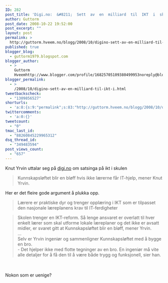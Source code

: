 ```yaml
---
ID: 282
post_title: 'Digi.no:  &#8211;  Sett  av  en  milliard  til  IKT  i  skolene'
author: Guttorm
post_date: 2008-10-22 19:52:00
post_excerpt: ""
layout: post
permalink: >
  http://guttorm.hveem.no/blogg/2008/10/digino-sett-av-en-milliard-til-ikt-i-skolene/
published: true
blogger_blog:
  - guttorm1979.blogspot.com
blogger_author:
  - >
    Guttorm
    Hveemhttp://www.blogger.com/profile/16825705109380499953noreply@blogger.com
blogger_permalink:
  - >
    /2008/10/digino-sett-av-en-milliard-til-ikt-i.html
tweetbackscheck:
  - "1309856527"
shorturls:
  - 'a:8:{s:9:"permalink";s:83:"http://guttorm.hveem.no/blogg/2008/10/digino-sett-av-en-milliard-til-ikt-i-skolene/";s:7:"tinyurl";s:25:"http://tinyurl.com/b8casj";s:4:"isgd";s:17:"http://is.gd/haNx";s:5:"bitly";s:18:"http://bit.ly/OG6b";s:5:"snipr";s:22:"http://snipr.com/ap7ls";s:5:"snurl";s:22:"http://snurl.com/ap7ls";s:7:"snipurl";s:24:"http://snipurl.com/ap7ls";s:4:"trim";s:17:"http://tr.im/ckom";}'
twittercomments:
  - 'a:0:{}'
tweetcount:
  - "0"
tmac_last_id:
  - "88260845229965312"
dsq_thread_id:
  - "349483594"
post_views_count:
  - "657"
---
```

<div xmlns='http://www.w3.org/1999/xhtml'>Knut Yrvin uttalar seg på <a href='http://www.digi.no/php/art.php?id=791110'>digi.no</a> om satsinga på ikt i skulen<br/><blockquote>Kunnskapsløftet blir en bløff hvis ikke lærerne får IT-hjelp, mener Knut Yrvin.<br/></blockquote>Her er det fleire gode argument å plukka opp.<br/><blockquote> Lærere er praktiske dyr og trenger opplæring i IKT som er tilpasset den nasjonale læreplanens krav til IT-ferdigheter<br/></blockquote><blockquote>Skolen trenger en IKT-reform. Så lenge ansvaret er overlatt til hver enkelt lærer som skal utforme lokale læreplaner og det ikke er avsatt midler, er svaret gitt at Kunnskapsløftet blir en bløff, mener Yrvin.<br/>... <br/>Selv er Yrvin ingeniør og sammenligner Kunnskapsløftet med å bygge en bro. <br/>- Det hjelper ikke med flotte tegninger av en bro. En ingeniør må vite alle detaljer for å få den til å være både trygg og funksjonell, sier han.<br/></blockquote> <br/><br/>Nokon som er uenige?</div>